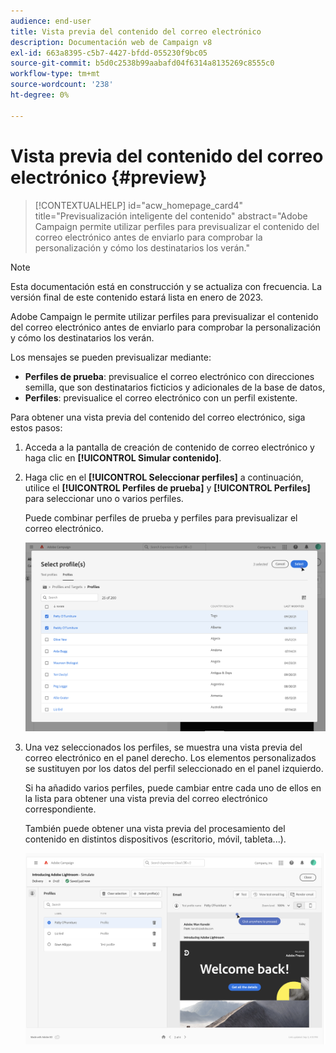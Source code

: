 ```yaml
---
audience: end-user
title: Vista previa del contenido del correo electrónico
description: Documentación web de Campaign v8
exl-id: 663a8395-c5b7-4427-bfdd-055230f9bc05
source-git-commit: b5d0c2538b99aabafd04f6314a8135269c8555c0
workflow-type: tm+mt
source-wordcount: '238'
ht-degree: 0%

---
```


# Vista previa del contenido del correo electrónico {#preview}

>[!CONTEXTUALHELP]
>id="acw_homepage_card4"
>title="Previsualización inteligente del contenido"
>abstract="Adobe Campaign permite utilizar perfiles para previsualizar el contenido del correo electrónico antes de enviarlo para comprobar la personalización y cómo los destinatarios los verán."

>[!NOTE]
>
>Esta documentación está en construcción y se actualiza con frecuencia. La versión final de este contenido estará lista en enero de 2023.

Adobe Campaign le permite utilizar perfiles para previsualizar el contenido del correo electrónico antes de enviarlo para comprobar la personalización y cómo los destinatarios los verán.

Los mensajes se pueden previsualizar mediante:

* **Perfiles de prueba**: previsualice el correo electrónico con direcciones semilla, que son destinatarios ficticios y adicionales de la base de datos,
* **Perfiles**: previsualice el correo electrónico con un perfil existente.

Para obtener una vista previa del contenido del correo electrónico, siga estos pasos:

1. Acceda a la pantalla de creación de contenido de correo electrónico y haga clic en **[!UICONTROL Simular contenido]**.

1. Haga clic en el **[!UICONTROL Seleccionar perfiles]** a continuación, utilice el **[!UICONTROL Perfiles de prueba]** y **[!UICONTROL Perfiles]** para seleccionar uno o varios perfiles.

   Puede combinar perfiles de prueba y perfiles para previsualizar el correo electrónico.

   ![](assets/preview-profile.png)

1. Una vez seleccionados los perfiles, se muestra una vista previa del correo electrónico en el panel derecho. Los elementos personalizados se sustituyen por los datos del perfil seleccionado en el panel izquierdo.

   Si ha añadido varios perfiles, puede cambiar entre cada uno de ellos en la lista para obtener una vista previa del correo electrónico correspondiente.

   También puede obtener una vista previa del procesamiento del contenido en distintos dispositivos (escritorio, móvil, tableta...).

   ![](assets/preview.png)
